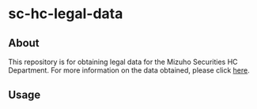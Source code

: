 # sc-hc-legal-data

## About
This repository is for obtaining legal data for the Mizuho Securities HC Department.
For more information on the data obtained, please click [here](./data_list.md).

## Usage
